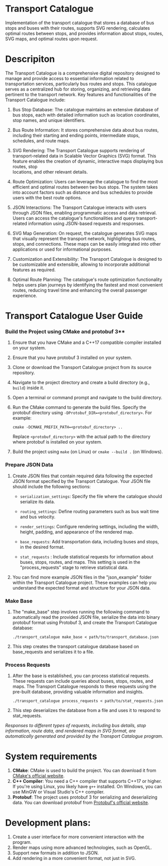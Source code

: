 # Transport Catalogue
Implementation of the transport catalogue that stores a database of bus stops and buses with their routes, supports SVG rendering, calculates optimal routes between stops, and provides information about stops, routes, SVG maps, and optimal routes upon request.
# Descripiton
The Transport Catalogue is a comprehensive digital repository designed to manage and provide access to essential information related to transportation services, particularly bus routes and stops. This catalogue serves as a centralized hub for storing, organizing, and retrieving data pertinent to the transport network. Key features and functionalities of the Transport Catalogue include:

1. Bus Stop Database: The catalogue maintains an extensive database of bus stops, each with detailed information such as location coordinates, stop names, and unique identifiers.

2. Bus Route Information: It stores comprehensive data about bus routes, including their starting and ending points, intermediate stops, schedules, and route maps.

3. SVG Rendering: The Transport Catalogue supports rendering of transport-related data in Scalable Vector Graphics (SVG) format. This feature enables the creation of dynamic, interactive maps displaying bus routes, stop   
   locations, and other relevant details.

4. Route Optimization: Users can leverage the catalogue to find the most efficient and optimal routes between two bus stops. The system takes into account factors such as distance and bus schedules to 
   provide users with the best route options.

5. JSON Interactions: The Transport Catalogue interacts with users through JSON files, enabling programmatic access and data retrieval. Users can access the catalogue's functionalities and query transport-related 
   information using JSON-based requests and responses.

6. SVG Map Generation: On request, the catalogue generates SVG maps that visually represent the transport network, highlighting bus routes, stops, and connections. These maps can be easily integrated into other 
   applications or used for informational purposes.

7. Customization and Extensibility: The Transport Catalogue is designed to be customizable and extensible, allowing to incorporate 
   additional features as required.

8. Optimal Route Planning: The catalogue's route optimization functionality helps users plan journeys by identifying the fastest and most convenient routes, reducing travel time and enhancing the overall passenger 
   experience.

# Transport Catalogue User Guide

### Build the Project using CMake and protobuf 3**

1. Ensure that you have CMake and a C++17 compatible compiler installed on your system.

2. Ensure that you have protobuf 3 installed on your system.

3. Clone or download the Transport Catalogue project from its source repository.

4. Navigate to the project directory and create a build directory (e.g., `build`) inside it.

5. Open a terminal or command prompt and navigate to the build directory.

6. Run the CMake command to generate the build files. Specify the protobuf directory using `-DProtobuf_DIR=<protobuf_directory>`. For example:

   ```
   cmake -DCMAKE_PREFIX_PATH=<protobuf_directory> ..
   ```

   Replace `<protobuf_directory>` with the actual path to the directory where protobuf is installed on your system.

7. Build the project using `make` (on Linux) or `cmake --build .` (on Windows).

### Prepare JSON Data

1. Create JSON files that contain required data following the expected JSON format specified by the Transport Catalogue. Your JSON file should include the following sections:

   - `serialization_settings`: Specify the file where the catalogue should serialize its data.

   - `routing_settings`: Define routing parameters such as bus wait time and bus velocity.

   - `render_settings`: Configure rendering settings, including the width, height, padding, and appearance of the rendered map.

   - `base_requests`: Add transportation data, including buses and stops, in the desired format.
     
   - `stat_requests` : Include statistical requests for information about buses, stops, routes, and maps. This setting is used in the "process_requests" stage to retrieve statistical data.

2. You can find more example JSON files in the "json_example" folder within the Transport Catalogue project. These examples can help you understand the expected format and structure for your JSON data.

### Make Base

1. The "make_base" step involves running the following command to automatically read the provided JSON file, serialize the data into binary protobuf format using Protobuf 3, and create the Transport Catalogue database:

   ```shell
   ./transport_catalogue make_base < path/to/transport_database.json
   ```
2. This step creates the transport catalogue database based on base_requests and serializes it to a file.
   
### Process Requests

1. After the base is established, you can process statistical requests. These requests can include queries about buses, stops, routes, and maps. The Transport Catalogue responds to these requests using the pre-built database, providing valuable information and insights.

   ```shell
   ./transport_catalogue process_requests < path/to/stat_requests.json
   ```
2. This step deserializes the database from a file and uses it to respond to stat_requests.

*Responses to different types of requests, including bus details, stop information, route data, and rendered maps in SVG format, are automatically generated and provided by the Transport Catalogue program.*

# System requirements
1. **CMake**: CMake is used to build the project. You can download it from [CMake's official website](https://cmake.org/download/).
2. **C++ Compiler**: You need a C++ compiler that supports C++17 or higher. If you're using Linux, you likely have `g++` installed. On Windows, you can use MinGW or Visual Studio's C++ compiler.
3. **Protobuf**: The project uses protobuf 3 for serializing and deserializing data. You can download protobuf from [Protobuf's official website](https://protobuf.dev/).
# Development plans:
1. Create a user interface for more convenient interaction with the program. 
2. Render maps using more advanced technologies, such as OpenGL.
3. Support new formats in addition to JSON.
4. Add rendering in a more convenient format, not just in SVG.
